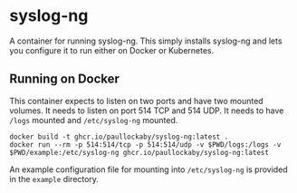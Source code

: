 # syslog-ng
A container for running syslog-ng. This simply installs syslog-ng and lets you
configure it to run either on Docker or Kubernetes.

## Running on Docker

This container expects to listen on two ports and have two mounted volumes. It
needs to listen on port 514 TCP and 514 UDP. It needs to have `/logs` mounted
and `/etc/syslog-ng` mounted.

    docker build -t ghcr.io/paullockaby/syslog-ng:latest .
    docker run --rm -p 514:514/tcp -p 514:514/udp -v $PWD/logs:/logs -v $PWD/example:/etc/syslog-ng ghcr.io/paullockaby/syslog-ng:latest

An example configuration file for mounting into `/etc/syslog-ng` is provided
in the `example` directory.
